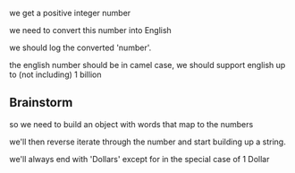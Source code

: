 we get a positive integer number

we need to convert this number into English

we should log the converted 'number'.

the english number should be in camel case, we should support english up to (not including) 1 billion

## Brainstorm

so we need to build an object with words that map to the numbers

we'll then reverse iterate through the number and start building up a string.

we'll always end with 'Dollars' except for in the special case of 1 Dollar
